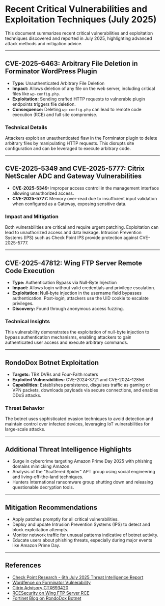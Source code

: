 # Recent Critical Vulnerabilities and Exploitation Techniques (July 2025)

This document summarizes recent critical vulnerabilities and exploitation techniques discovered and reported in July 2025, highlighting advanced attack methods and mitigation advice.

---

## CVE-2025-6463: Arbitrary File Deletion in Forminator WordPress Plugin

- **Type:** Unauthenticated Arbitrary File Deletion
- **Impact:** Allows deletion of any file on the web server, including critical files like `wp-config.php`.
- **Exploitation:** Sending crafted HTTP requests to vulnerable plugin endpoints triggers file deletion.
- **Consequence:** Deleting `wp-config.php` can lead to remote code execution (RCE) and full site compromise.

### Technical Details
Attackers exploit an unauthenticated flaw in the Forminator plugin to delete arbitrary files by manipulating HTTP requests. This disrupts site configuration and can be leveraged to execute arbitrary code.

---

## CVE-2025-5349 and CVE-2025-5777: Citrix NetScaler ADC and Gateway Vulnerabilities

- **CVE-2025-5349:** Improper access control in the management interface allowing unauthorized access.
- **CVE-2025-5777:** Memory over-read due to insufficient input validation when configured as a Gateway, exposing sensitive data.

### Impact and Mitigation
Both vulnerabilities are critical and require urgent patching. Exploitation can lead to unauthorized access and data leakage. Intrusion Prevention Systems (IPS) such as Check Point IPS provide protection against CVE-2025-5777.

---

## CVE-2025-47812: Wing FTP Server Remote Code Execution

- **Type:** Authentication Bypass via Null-Byte Injection
- **Impact:** Allows login without valid credentials and privilege escalation.
- **Exploitation:** Null-byte injection in the username field bypasses authentication. Post-login, attackers use the UID cookie to escalate privileges.
- **Discovery:** Found through anonymous access fuzzing.

### Technical Insights
This vulnerability demonstrates the exploitation of null-byte injection to bypass authentication mechanisms, enabling attackers to gain authenticated user access and execute arbitrary commands.

---

## RondoDox Botnet Exploitation

- **Targets:** TBK DVRs and Four-Faith routers
- **Exploited Vulnerabilities:** CVE-2024-3721 and CVE-2024-12856
- **Capabilities:** Establishes persistence, disguises traffic as gaming or VPN packets, downloads payloads via secure connections, and enables DDoS attacks.

### Threat Behavior
The botnet uses sophisticated evasion techniques to avoid detection and maintain control over infected devices, leveraging IoT vulnerabilities for large-scale attacks.

---

## Additional Threat Intelligence Highlights

- Surge in cybercrime targeting Amazon Prime Day 2025 with phishing domains mimicking Amazon.
- Analysis of the "Scattered Spider" APT group using social engineering and living-off-the-land techniques.
- Hunters International ransomware group shutting down and releasing questionable decryption tools.

---

## Mitigation Recommendations

- Apply patches promptly for all critical vulnerabilities.
- Deploy and update Intrusion Prevention Systems (IPS) to detect and block exploitation attempts.
- Monitor network traffic for unusual patterns indicative of botnet activity.
- Educate users about phishing threats, especially during major events like Amazon Prime Day.

---

## References

- [Check Point Research - 6th July 2025 Threat Intelligence Report](https://research.checkpoint.com/2025/6th-july-threat-intelligence-report/)
- [Wordfence on Forminator Vulnerability](https://www.wordfence.com/blog/2025/07/600000-wordpress-sites-affected-by-arbitrary-file-deletion-vulnerability-in-forminator-wordpress-plugin/)
- [Citrix Advisory CTX693420](https://support.citrix.com/support-home/kbsearch/article?articleNumber=CTX693420)
- [RCESecurity on Wing FTP Server RCE](http://rcesecurity.com/2025/06/what-the-null-wing-ftp-server-rce-cve-2025-47812/)
- [Fortinet Blog on RondoDox Botnet](https://www.fortinet.com/blog/threat-research/rondobox-unveiled-breaking-down-a-botnet-threat)
